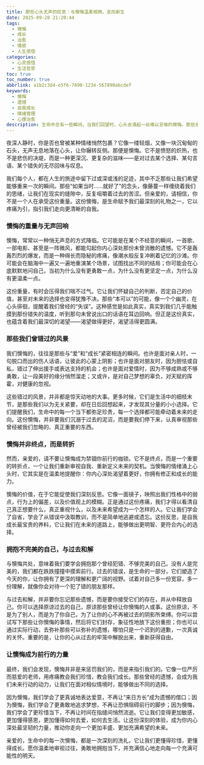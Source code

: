 ```yaml
---
title: 那些心头无声的叹息：与懊悔温柔相拥，走向新生
date: 2025-09-28 21:20:44
tags:
  - 懊悔
  - 成长
  - 治愈
  - 情感
  - 人生感悟
categories:
  - 心灵感悟
  - 生活哲思
toc: true
toc_number: true
abbrlink: a1b2c3d4-e5f6-7890-1234-567890abcdef
keywords:
  - 懊悔
  - 遗憾
  - 自我成长
  - 情绪管理
  - 心理治愈
description: 生命中总有一些瞬间，当我们回望时，心头会涌起一丝难以言喻的懊悔。那些未曾说出口的话，那些错过的选择，那些未能抓住的机遇，都可能成为我们内心深处无声的叹息。然而，懊悔并非终点，它更像是一面镜子，映照出我们内心最真实的渴望与成长。这篇文章将带你温柔地审视懊悔，学会与它共处，并从中汲取力量，让过去的遗憾成为未来前行的灯塔。
---
```


夜深人静时，你是否也曾被某种情绪悄然包裹？它像一缕轻烟，又像一块沉甸甸的石头，无声无息地落在心头，让你辗转反侧。那便是懊悔。它不是愤怒的炽热，也不是悲伤的决堤，而是一种更深沉、更复杂的滋味——是对过去某个选择、某句言语、某个错失的无尽回味与叹息。

我们每个人，都在人生的旅途中留下过或深或浅的足迹，其中不乏那些让我们希望能够重来一次的瞬间。那些“如果当时……就好了”的念头，像藤蔓一样缠绕着我们的思绪，让我们在现实的缝隙中，反复咀嚼着过去的苦涩。但亲爱的，请相信，你不是一个人在承受这份重量。这份懊悔，是生命赋予我们最深刻的礼物之一，它以疼痛为引，指引我们走向更清晰的自我。

### 懊悔的重量与无声回响

懊悔，常常以一种悄无声息的方式降临。它可能是在某个不经意的瞬间，一首歌、一部电影、甚至是一阵微风，都能勾起你内心深处那份未曾消散的遗憾。它不是轰轰烈烈的爆发，而是一种绵长而隐秘的疼痛，像潮水般反复冲刷着记忆的沙滩。你可能会在脑海中一遍又一遍地重演某个场景，试图找出不同的结局；你可能会在心底默默地问自己，当初为什么没有更勇敢一点，为什么没有更坚定一点，为什么没有更温柔一点。

这份重量，有时会压得我们喘不过气。它让我们怀疑自己的判断，否定自己的价值，甚至对未来的选择也变得犹豫不决。那些“本可以”的可能，像一个个幽灵，在心头徘徊，提醒着我们曾经的“失误”。这种感觉是如此真实，真实到我们几乎能触摸到那份错失的温度，听到那句未曾说出口的话语在耳边回响。但正是这份真实，也蕴含着我们最深切的渴望——渴望做得更好，渴望活得更圆满。

### 那些我们曾错过的风景

我们懊悔的，往往是那些与“爱”和“成长”紧密相连的瞬间。也许是面对亲人时，一句脱口而出的伤人话语，让彼此的心蒙上阴影；也许是面对朋友时，因为胆怯或自私，错过了伸出援手或表达支持的机会；也许是面对爱情时，因为不够成熟或不够勇敢，让一段美好的缘分悄然溜走；又或许，是对自己梦想的辜负，对天赋的挥霍，对健康的忽视。

这些错过的风景，并非都是惊天动地的大事。更多时候，它们是生活中的细枝末节，是那些我们以为无关紧要，却在日后回想起来，才发现其分量的小小选择。它们提醒我们，生命中的每一个当下都弥足珍贵，每一个选择都可能牵动着未来的走向。这份懊悔，并非要我们沉溺于过去的泥沼，而是要我们停下来，认真审视那些曾经被我们忽略的、真正重要的东西。

### 懊悔并非终点，而是转折

然而，亲爱的，请不要让懊悔成为禁锢你前行的枷锁。它不是终点，而是一个重要的转折点，一个让我们重新审视自我、重新定义未来的契机。当懊悔的情绪涌上心头时，它其实是在温柔地提醒你：你内心深处渴望着更好，你拥有修正和成长的能力。

懊悔的价值，在于它能促使我们深刻反思。它像一面镜子，映照出我们性格中的弱点，行为上的偏差，以及价值观上的模糊。正是通过这份疼痛，我们才得以看清自己真正想要什么，真正重视什么，以及未来希望成为一个怎样的人。它让我们学会了自省，学会了从错误中汲取教训，而不是简单地逃避或遗忘。这份反思，是自我成长最宝贵的养料，它让我们在未来的道路上，能够做出更明智、更符合内心的选择。

### 拥抱不完美的自己，与过去和解

与懊悔共处，意味着我们要学会拥抱那个曾经犯错、不够完美的自己。没有人是完美的，我们都在跌跌撞撞中摸索前行。过去的错误，是生命的一部分，它们塑造了今天的你，让你拥有了更深的理解和更广阔的视野。试着对自己多一份宽容，多一份理解，就像你会对待一个犯了错的朋友那样。

与过去和解，并非要你忘记那些遗憾，而是要你接受它们的存在，并从中释放自己。你可以选择原谅过去的自己，原谅那些曾经让你懊悔的人或事。这份原谅，不是为了别人，而是为了你自己，为了让你的心不再被过去的阴影所束缚。你可以尝试写下那些让你懊悔的事情，然后将它们封存，象征性地放下这份重担；你也可以通过实际行动，去弥补那些可以弥补的遗憾，哪怕只是一个迟到的道歉，一次真诚的关怀。重要的是，让你的心从过去的牢笼中解脱出来，重新获得自由。

### 让懊悔成为前行的力量

最终，我们会发现，懊悔并非是来惩罚我们的，而是来指引我们的。它像一位严厉而慈爱的老师，用疼痛教会我们珍惜，教会我们成长。那些曾经的遗憾，会成为我们未来行动的动力，让我们在面对相似情境时，能够做出不同的选择。

因为懊悔，我们学会了更真诚地表达爱意，不再让“来日方长”成为遗憾的借口；因为懊悔，我们学会了更勇敢地追求梦想，不再让恐惧阻碍前行的脚步；因为懊悔，我们学会了更珍惜当下，不再让时间在指缝间悄然流逝。它让我们变得更加敏感，更加懂得感恩，更加懂得如何去爱，如何去生活。让这份深刻的体验，成为你内心深处最坚韧的力量，推动你走向一个更加丰盛、更加充满希望的未来。

亲爱的，生命中的每一次懊悔，都是一次深刻的洗礼，它让我们更懂得珍惜，更懂得成长。愿你温柔地审视过往，勇敢地拥抱当下，并充满信心地走向每一个充满可能性的明天。